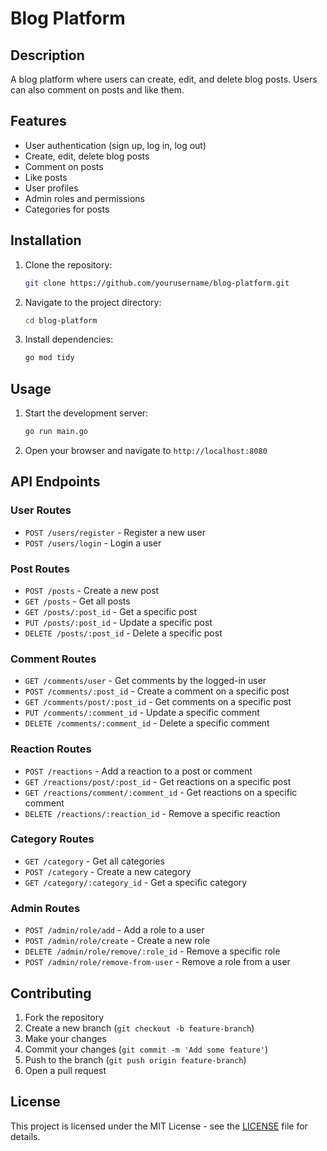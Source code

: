 # Blog Platform

## Description
A blog platform where users can create, edit, and delete blog posts. Users can also comment on posts and like them.

## Features
- User authentication (sign up, log in, log out)
- Create, edit, delete blog posts
- Comment on posts
- Like posts
- User profiles
- Admin roles and permissions
- Categories for posts

## Installation

1. Clone the repository:
    ```sh
    git clone https://github.com/yourusername/blog-platform.git
    ```
2. Navigate to the project directory:
    ```sh
    cd blog-platform
    ```
3. Install dependencies:
    ```sh
    go mod tidy
    ```

## Usage

1. Start the development server:
    ```sh
    go run main.go
    ```
2. Open your browser and navigate to `http://localhost:8080`

## API Endpoints

### User Routes
- `POST /users/register` - Register a new user
- `POST /users/login` - Login a user

### Post Routes
- `POST /posts` - Create a new post
- `GET /posts` - Get all posts
- `GET /posts/:post_id` - Get a specific post
- `PUT /posts/:post_id` - Update a specific post
- `DELETE /posts/:post_id` - Delete a specific post

### Comment Routes
- `GET /comments/user` - Get comments by the logged-in user
- `POST /comments/:post_id` - Create a comment on a specific post
- `GET /comments/post/:post_id` - Get comments on a specific post
- `PUT /comments/:comment_id` - Update a specific comment
- `DELETE /comments/:comment_id` - Delete a specific comment

### Reaction Routes
- `POST /reactions` - Add a reaction to a post or comment
- `GET /reactions/post/:post_id` - Get reactions on a specific post
- `GET /reactions/comment/:comment_id` - Get reactions on a specific comment
- `DELETE /reactions/:reaction_id` - Remove a specific reaction

### Category Routes
- `GET /category` - Get all categories
- `POST /category` - Create a new category
- `GET /category/:category_id` - Get a specific category

### Admin Routes
- `POST /admin/role/add` - Add a role to a user
- `POST /admin/role/create` - Create a new role
- `DELETE /admin/role/remove/:role_id` - Remove a specific role
- `POST /admin/role/remove-from-user` - Remove a role from a user

## Contributing
1. Fork the repository
2. Create a new branch (`git checkout -b feature-branch`)
3. Make your changes
4. Commit your changes (`git commit -m 'Add some feature'`)
5. Push to the branch (`git push origin feature-branch`)
6. Open a pull request

## License
This project is licensed under the MIT License - see the [LICENSE](LICENSE) file for details.